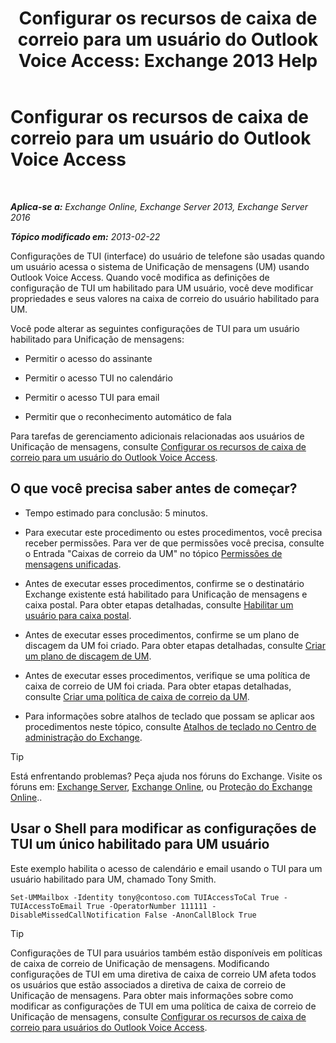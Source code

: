 ﻿---
title: 'Configurar os recursos de caixa de correio para um usuário do Outlook Voice Access: Exchange 2013 Help'
TOCTitle: Configurar os recursos de caixa de correio para um usuário do Outlook Voice Access
ms:assetid: a56bfd75-7bc5-49b9-b098-06855a720dcd
ms:mtpsurl: https://technet.microsoft.com/pt-br/library/Bb124030(v=EXCHG.150)
ms:contentKeyID: 50556259
ms.date: 05/22/2018
mtps_version: v=EXCHG.150
ms.translationtype: MT
---

# Configurar os recursos de caixa de correio para um usuário do Outlook Voice Access

 

_**Aplica-se a:** Exchange Online, Exchange Server 2013, Exchange Server 2016_

_**Tópico modificado em:** 2013-02-22_

Configurações de TUI (interface) do usuário de telefone são usadas quando um usuário acessa o sistema de Unificação de mensagens (UM) usando Outlook Voice Access. Quando você modifica as definições de configuração de TUI um habilitado para UM usuário, você deve modificar propriedades e seus valores na caixa de correio do usuário habilitado para UM.

Você pode alterar as seguintes configurações de TUI para um usuário habilitado para Unificação de mensagens:

  - Permitir o acesso do assinante

  - Permitir o acesso TUI no calendário

  - Permitir o acesso TUI para email

  - Permitir que o reconhecimento automático de fala

Para tarefas de gerenciamento adicionais relacionadas aos usuários de Unificação de mensagens, consulte [Configurar os recursos de caixa de correio para um usuário do Outlook Voice Access](set-mailbox-features-for-an-outlook-voice-access-user-exchange-2013-help.md).

## O que você precisa saber antes de começar?

  - Tempo estimado para conclusão: 5 minutos.

  - Para executar este procedimento ou estes procedimentos, você precisa receber permissões. Para ver de que permissões você precisa, consulte o Entrada "Caixas de correio da UM" no tópico [Permissões de mensagens unificadas](unified-messaging-permissions-exchange-2013-help.md).

  - Antes de executar esses procedimentos, confirme se o destinatário Exchange existente está habilitado para Unificação de mensagens e caixa postal. Para obter etapas detalhadas, consulte [Habilitar um usuário para caixa postal](enable-a-user-for-voice-mail-exchange-2013-help.md).

  - Antes de executar esses procedimentos, confirme se um plano de discagem da UM foi criado. Para obter etapas detalhadas, consulte [Criar um plano de discagem de UM](create-a-um-dial-plan-exchange-2013-help.md).

  - Antes de executar esses procedimentos, verifique se uma política de caixa de correio de UM foi criada. Para obter etapas detalhadas, consulte [Criar uma política de caixa de correio da UM](create-a-um-mailbox-policy-exchange-2013-help.md).

  - Para informações sobre atalhos de teclado que possam se aplicar aos procedimentos neste tópico, consulte [Atalhos de teclado no Centro de administração do Exchange](keyboard-shortcuts-in-the-exchange-admin-center-exchange-online-protection-help.md).


> [!TIP]
> Está enfrentando problemas? Peça ajuda nos fóruns do Exchange. Visite os fóruns em: <A href="https://go.microsoft.com/fwlink/p/?linkid=60612">Exchange Server</A>, <A href="https://go.microsoft.com/fwlink/p/?linkid=267542">Exchange Online</A>, ou <A href="https://go.microsoft.com/fwlink/p/?linkid=285351">Proteção do Exchange Online</A>..



## Usar o Shell para modificar as configurações de TUI um único habilitado para UM usuário

Este exemplo habilita o acesso de calendário e email usando o TUI para um usuário habilitado para UM, chamado Tony Smith.

    Set-UMMailbox -Identity tony@contoso.com TUIAccessToCal True -TUIAccessToEmail True -OperatorNumber 111111 -DisableMissedCallNotification False -AnonCallBlock True


> [!TIP]
> Configurações de TUI para usuários também estão disponíveis em políticas de caixa de correio de Unificação de mensagens. Modificando configurações de TUI em uma diretiva de caixa de correio UM afeta todos os usuários que estão associados a diretiva de caixa de correio de Unificação de mensagens. Para obter mais informações sobre como modificar as configurações de TUI em uma política de caixa de correio de Unificação de mensagens, consulte <A href="set-mailbox-features-for-outlook-voice-access-users-exchange-2013-help.md">Configurar os recursos de caixa de correio para usuários do Outlook Voice Access</A>.


